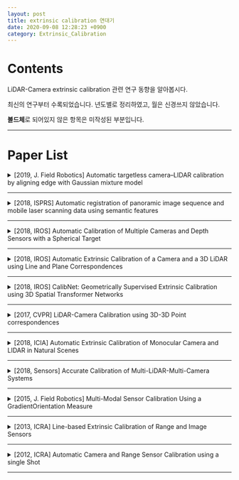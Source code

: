 ```yaml
---
layout: post
title: extrinsic calibration 연대기
date: 2020-09-08 12:28:23 +0900
category: Extrinsic_Calibration
---
```

# Contents

LiDAR-Camera extrinsic calibration 관련 연구 동향을 알아봅시다.

최신의 연구부터 수록되었습니다. 년도별로 정리하였고, 월은 신경쓰지 않았습니다.

**볼드체**로 되어있지 않은 항목은 미작성된 부분입니다.

---

# Paper List

<details>
<summary>[2019, J. Field Robotics] Automatic targetless camera–LIDAR calibration by aligning edge with Gaussian mixture model</summary>
<div markdown="1">


</div>
</details>

---

<details>
<summary>[2018, ISPRS] Automatic registration of panoramic image sequence and mobile laser scanning data using semantic features</summary>
<div markdown="1">


</div>
</details>

---

<details>
<summary>[2018, IROS] Automatic Calibration of Multiple Cameras and Depth Sensors with a Spherical Target</summary>
<div markdown="1">



</div>
</details>

---

<details>
<summary>[2018, IROS] Automatic Extrinsic Calibration of a Camera and a 3D LiDAR using Line and Plane Correspondences</summary>
<div markdown="1">


</div>
</details>

---

<details>
<summary>[2018, IROS] CalibNet: Geometrically Supervised Extrinsic Calibration using 3D Spatial Transformer Networks</summary>
<div markdown="1">


</div>
</details>

---

<details>
<summary>[2017, CVPR] LiDAR-Camera Calibration using 3D-3D Point correspondences</summary>
<div markdown="1">


</div>
</details>

---

<details>
<summary>[2018, ICIA] Automatic Extrinsic Calibration of Monocular Camera and LIDAR in Natural Scenes</summary>
<div markdown="1">


</div>
</details>

---

<details>
<summary>[2018, Sensors] Accurate Calibration of Multi-LiDAR-Multi-Camera Systems</summary>
<div markdown="1">


</div>
</details>

---

<details>
<summary>[2015, J. Field Robotics] Multi-Modal Sensor Calibration Using a GradientOrientation Measure</summary>
<div markdown="1">


</div>
</details>

---

<details>
<summary>[2013, ICRA] Line-based Extrinsic Calibration of Range and Image Sensors</summary>
<div markdown="1">


</div>
</details>

---

<details>
<summary>[2012, ICRA] Automatic Camera and Range Sensor Calibration using a single Shot</summary>
<div markdown="1">


</div>
</details>

---
